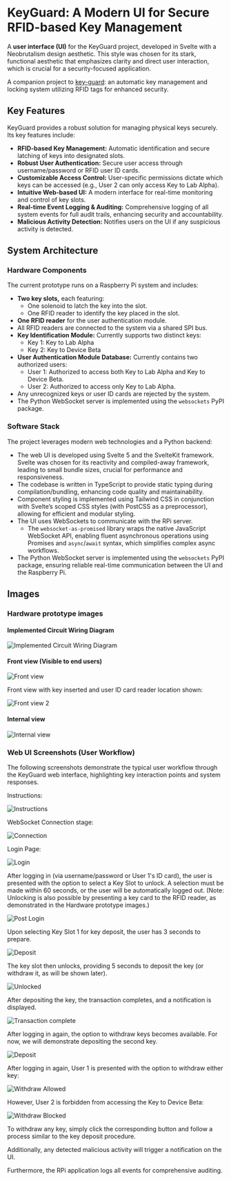 # KeyGuard: A Modern UI for Secure RFID-based Key Management

A **user interface (UI)** for the KeyGuard project, developed in Svelte with a Neobrutalism design aesthetic. This style was chosen for its stark, functional aesthetic that emphasizes clarity and direct user interaction, which is crucial for a security-focused application.

A companion project to [key-guard](https://github.com/aryan-programmer/key-guard): an automatic key management and locking system utilizing RFID tags for enhanced security.

## Key Features

KeyGuard provides a robust solution for managing physical keys securely. Its key features include:

- **RFID-based Key Management:** Automatic identification and secure latching of keys into designated slots.
- **Robust User Authentication:** Secure user access through username/password or RFID user ID cards.
- **Customizable Access Control:** User-specific permissions dictate which keys can be accessed (e.g., User 2 can only access Key to Lab Alpha).
- **Intuitive Web-based UI:** A modern interface for real-time monitoring and control of key slots.
- **Real-time Event Logging & Auditing:** Comprehensive logging of all system events for full audit trails, enhancing security and accountability.
- **Malicious Activity Detection:** Notifies users on the UI if any suspicious activity is detected.

## System Architecture

### Hardware Components

The current prototype runs on a Raspberry Pi system and includes:

- **Two key slots,** each featuring:
  - One solenoid to latch the key into the slot.
  - One RFID reader to identify the key placed in the slot.
- **One RFID reader** for the user authentication module.
- All RFID readers are connected to the system via a shared SPI bus.
- **Key Identification Module:** Currently supports two distinct keys:
  - Key 1: Key to Lab Alpha
  - Key 2: Key to Device Beta
- **User Authentication Module Database:** Currently contains two authorized users:
  - User 1: Authorized to access both Key to Lab Alpha and Key to Device Beta.
  - User 2: Authorized to access only Key to Lab Alpha.
- Any unrecognized keys or user ID cards are rejected by the system.
- The Python WebSocket server is implemented using the `websockets` PyPI package.

### Software Stack

The project leverages modern web technologies and a Python backend:

- The web UI is developed using Svelte 5 and the SvelteKit framework. Svelte was chosen for its reactivity and compiled-away framework, leading to small bundle sizes, crucial for performance and responsiveness.
- The codebase is written in TypeScript to provide static typing during compilation/bundling, enhancing code quality and maintainability.
- Component styling is implemented using Tailwind CSS in conjunction with Svelte’s scoped CSS styles (with PostCSS as a preprocessor), allowing for efficient and modular styling.
- The UI uses WebSockets to communicate with the RPi server.
  - The `websocket-as-promised` library wraps the native JavaScript WebSocket API, enabling fluent asynchronous operations using Promises and `async`/`await` syntax, which simplifies complex async workflows.
- The Python WebSocket server is implemented using the `websockets` PyPI package, ensuring reliable real-time communication between the UI and the Raspberry Pi.

## Images

### Hardware prototype images

#### Implemented Circuit Wiring Diagram

![Implemented Circuit Wiring Diagram](./screenshots/Block%20Diagram.drawio.png)

#### Front view (Visible to end users)

![Front view](./screenshots/front.jpg)

Front view with key inserted and user ID card reader location shown:

![Front view 2](./screenshots/front-with-cards.jpg)

#### Internal view

![Internal view](./screenshots/internal.jpg)

### Web UI Screenshots (User Workflow)

The following screenshots demonstrate the typical user workflow through the KeyGuard web interface, highlighting key interaction points and system responses.

Instructions:

![Instructions](./screenshots/0-Instructions.png)

WebSocket Connection stage:

![Connection](./screenshots/1-conn.png)

Login Page:

![Login](./screenshots/2-login.png)

After logging in (via username/password or User 1's ID card), the user is presented with the option to select a Key Slot to unlock. A selection must be made within 60 seconds, or the user will be automatically logged out. (Note: Unlocking is also possible by presenting a key card to the RFID reader, as demonstrated in the Hardware prototype images.)

![Post Login](./screenshots/3-select-key.png)

Upon selecting Key Slot 1 for key deposit, the user has 3 seconds to prepare.

![Deposit](./screenshots/4-deposit-key.png)

The key slot then unlocks, providing 5 seconds to deposit the key (or withdraw it, as will be shown later).

![Unlocked](./screenshots/5-unlocked.png)

After depositing the key, the transaction completes, and a notification is displayed.

![Transaction complete](./screenshots/6-transaction-complete.png)

After logging in again, the option to withdraw keys becomes available. For now, we will demonstrate depositing the second key.

![Deposit](./screenshots/7-deposit.png)

After logging in again, User 1 is presented with the option to withdraw either key:

![Withdraw Allowed](./screenshots/8-withdraw-allowed.png)

However, User 2 is forbidden from accessing the Key to Device Beta:

![Withdraw Blocked](./screenshots/9-withdraw-blocked.png)

To withdraw any key, simply click the corresponding button and follow a process similar to the key deposit procedure.

Additionally, any detected malicious activity will trigger a notification on the UI.

Furthermore, the RPi application logs all events for comprehensive auditing.
